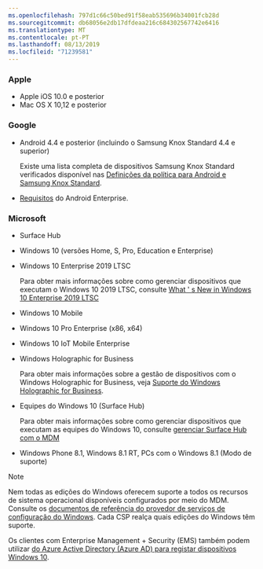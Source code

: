 ```yaml
---
ms.openlocfilehash: 797d1c66c50bed91f58eab535696b34001fcb28d
ms.sourcegitcommit: db68056e2db17dfdeaa216c684302567742e6416
ms.translationtype: MT
ms.contentlocale: pt-PT
ms.lasthandoff: 08/13/2019
ms.locfileid: "71239581"
---
```



### <a name="apple"></a>Apple
- Apple iOS 10.0 e posterior
- Mac OS X 10,12 e posterior

### <a name="google"></a>Google
- Android 4.4 e posterior (incluindo o Samsung Knox Standard 4.4 e superior)

  Existe uma lista completa de dispositivos Samsung Knox Standard verificados disponível nas [Definições da política para Android e Samsung Knox Standard](/intune/supported-devices-browsers#supported-samsung-knox-standard-devices).


- [Requisitos](https://support.google.com/work/android/answer/6174145?hl=en) do Android Enterprise.

### <a name="microsoft"></a>Microsoft

- Surface Hub
- Windows 10 (versões Home, S, Pro, Education e Enterprise)
- Windows 10 Enterprise 2019 LTSC

  Para obter mais informações sobre como gerenciar dispositivos que executam o Windows 10 2019 LTSC, consulte [What ' s New in Windows 10 Enterprise 2019 LTSC](https://docs.microsoft.com/en-us/windows/whats-new/ltsc/whats-new-windows-10-2019)
  
- Windows 10 Mobile
- Windows 10 Pro Enterprise (x86, x64)
- Windows 10 IoT Mobile Enterprise
- Windows Holographic for Business

  Para obter mais informações sobre a gestão de dispositivos com o Windows Holographic for Business, veja [Suporte do Windows Holographic for Business](../windows-holographic-for-business.md).

- Equipes do Windows 10 (Surface Hub)

   Para obter mais informações sobre como gerenciar dispositivos que executam as equipes do Windows 10, consulte [gerenciar Surface Hub com o MDM](https://docs.microsoft.com/en-us/surface-hub/manage-settings-with-mdm-for-surface-hub)
- Windows Phone 8.1, Windows 8.1 RT, PCs com o Windows 8.1 (Modo de suporte)

> [!NOTE]
> Nem todas as edições do Windows oferecem suporte a todos os recursos de sistema operacional disponíveis configurados por meio do MDM. Consulte os [documentos de referência do provedor de serviços de configuração do Windows](https://docs.microsoft.com/windows/configuration/provisioning-packages/how-it-pros-can-use-configuration-service-providers). Cada CSP realça quais edições do Windows têm suporte.

Os clientes com Enterprise Management + Security (EMS) também podem utilizar [do Azure Active Directory (Azure AD) para registar dispositivos Windows 10](/intune/windows-enroll).


